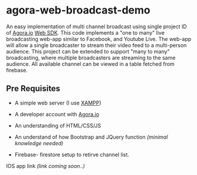 # agora-web-broadcast-demo
An easy implementation of multi channel broadcast using single project ID of [Agora.io](https://www.agora.io) [Web SDK](https://docs.agora.io/en/Video/API%20Reference/web/index.html). This code implements a "one to many" live broadcasting web-app similar to Facebook, and Youtube Live. The web-app will allow a single broadcaster to stream their video feed to a multi-person audience. This project can be extended to support "many to many" broadcasting, where multiple broadcasters are streaming to the same audience. All available channel can be viewed in a table fetched from firebase.

## Pre Requisites
- A simple web server (I use [XAMPP](https://www.apachefriends.org/index.html))

- A developer account with [Agora.io](https://www.agora.io)
- An understanding of HTML/CSS/JS 
- An understand of how Bootstrap and JQuery function _(minimal knowledge needed)_
- Firebase- firestore setup to retirve channel list.

IOS app link   _(link coming soon..)_

